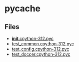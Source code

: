 # __pycache__

## Files

- [__init__.cpython-312.pyc](__init__.cpython-312.pyc)
- [test_common.cpython-312.pyc](test_common.cpython-312.pyc)
- [test_config.cpython-312.pyc](test_config.cpython-312.pyc)
- [test_doccer.cpython-312.pyc](test_doccer.cpython-312.pyc)
